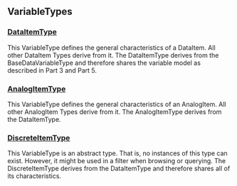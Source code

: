 ## VariableTypes ##

### [DataItemType](DataItemType/readme.md) ###
This VariableType defines the general characteristics of a DataItem. All other DataItem Types derive from it. The DataItemType derives from the BaseDataVariableType and therefore shares the variable model as described in Part 3 and Part 5. 

### [AnalogItemType](AnalogItemType/readme.md) ###
This VariableType defines the general characteristics of an AnalogItem. All other AnalogItem Types derive from it. The AnalogItemType derives from the DataItemType. 

### [DiscreteItemType](DiscreteItemType/readme.md) ###
This VariableType is an abstract type. That is, no instances of this type can exist. However, it might be used in a filter when browsing or querying. The DiscreteItemType derives from the DataItemType and therefore shares all of its characteristics. 
